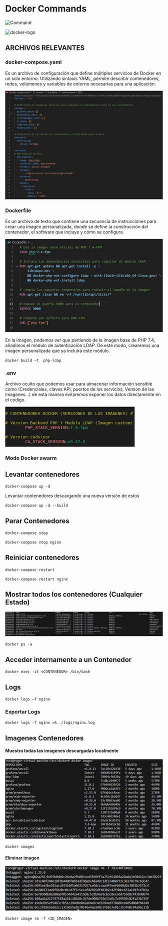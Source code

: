 # Docker Commands

![Command](https://img.shields.io/badge/Tools-Docker-blue)

<img src="https://encrypted-tbn0.gstatic.com/images?q=tbn:ANd9GcRCAJH4R87uV3Rvncs3L3urjeNESAfJGTMTrA&s" height="120px" alt="docker-logo">

## ARCHIVOS RELEVANTES
### docker-compose.yaml 
<p>Es un archivo de configuración que define múltiples servicios de Docker en un solo entorno. Utilizando sintaxis YAML, permite describir contenedores, redes, volúmenes y variables de entorno necesarias para una aplicación. </p>

<img src="images/docker-compose.png">

### Dockerfile

<p>Es un archivo de texto que contiene una secuencia de instrucciones para crear una imagen personalizada, donde se define la construcción del contenedor, el software que incluye y cómo se configura. </p>
<img src="images/docker-build.png">
<p>En la imagen, podemos ver que partiendo de la imagen base de PHP 7.4, añadimos el módulo de autenticación LDAP. De este modo, crearemos una imagen personalizada que ya incluirá este módulo.</p>

```
docker build –t  php-ldap
```

### .env 

<p>Archivo oculto que podemos usar para almacenar información sensible como (Credenciales, claves API, puertos de los servicios, Version de las imagenes...) de esta manera evitaremos exponer los datos directamente en el codigo.</p> 

<img src="images/env-file.png">

### Modo Docker swarm

## Levantar contenedores

```
docker-compose up -d
```

<p>Levantar contenedores descargando una nueva versión de estos</p>

```
docker-compose up -d --build
```

## Parar Contenedores

```
docker-compose stop 
```

```
docker-compose stop nginx
```

## Reiniciar contenedores

```
docker-compose restart 
```

```
docker-compose restart nginx
```

## Mostrar todos los contenedores (Cualquier Estado)
<img src="images/docker-ps.png">

```
docker ps -a
```

## Acceder internamente a un Contenedor

```
docker exec -it <CONTENEDOR> /bin/bash
```

## Logs

```
docker logs –f nginx
```

### Exportar Logs 

```
docker logs -f nginx >& ./logs/nginx.log
```

## Imagenes Contenedores

#### Muestra todas las imagenes descargadas localmente
<img src="images/docker-images.png" alt="docker images">

```
docker images
```

#### Eliminar imagen

<img src="images/docker-images-rm.png" alt="docker image rm">

```
docker image rm -f <ID_IMAGEN>
```
